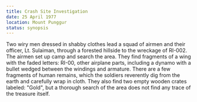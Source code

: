 ```yaml
---
title: Crash Site Investigation
date: 25 April 1977
location: Mount Punggur
status: synopsis
---
```


Two wiry men dressed in shabby clothes lead a squad of airmen
and their officer, Lt. Sulaiman, through a forested hillside to the
wreckage of RI-002. The airmen set up camp and search the area. They
find fragments of a wing with the faded letters: RI-00, other airplane
parts, including a dynamo with a bullet wedged between the windings and
armature. There are a few fragments of human remains, which the soldiers
reverently dig from the earth and carefully wrap in cloth. They also find
two empty wooden crates labeled: "Gold", but a thorough search of the
area does not find any trace of the treasure itself.

